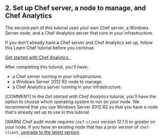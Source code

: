 ## 2. Set up Chef server, a node to manage, and Chef Analytics

The second part of this tutorial uses your own Chef server, a Windows Server node, and a Chef Analytics server that runs in your infrastructure.

If you don't already have a Chef server and Chef Analytics set up, follow this Learn Chef tutorial before you continue.

<a class='accent-button radius cta' href='/get-started-with-chef-analytics/linux/' target='_blank'>Get started with Chef Analytics&nbsp;&nbsp;<i class='fa fa-external-link'></i></a>

After completing this tutorial, you'll have:

* a Chef server running in your infrastructure.
* a Windows Server 2012 R2 node to manage.
* a Chef Analytics server running in your infrastructure.

[COMMENT] In the _Get started with Chef Analytics_ tutorial, you'll have the option to choose which operating system to run on your node. We recommend that you use Windows Server 2012 R2 so that you have a node that's already set up to use in this tutorial.

[WARN] Chef audit mode requires `chef-client` version 12.1.0 or greater on your node. If you have an existing node that has a prior version of `chef-client`, [upgrade to the latest version](https://downloads.chef.io/chef-client/).
